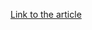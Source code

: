 [Link to the article](https://nakedsecurity.sophos.com/2018/07/31/samsam-the-almost-6-million-ransomware/)

